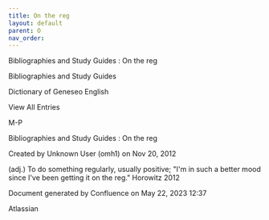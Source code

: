```yaml
---
title: On the reg
layout: default
parent: O
nav_order:
---
```


Bibliographies and Study Guides : On the reg

Bibliographies and Study Guides

Dictionary of Geneseo English

View All Entries

M-P

Bibliographies and Study Guides : On the reg

Created by  Unknown User (omh1) on Nov 20, 2012

(adj.) To do something regularly, usually positive; &quot;I'm in such a better mood since I've been getting it on the reg.&quot; Horowitz 2012

Document generated by Confluence on May 22, 2023 12:37

Atlassian

